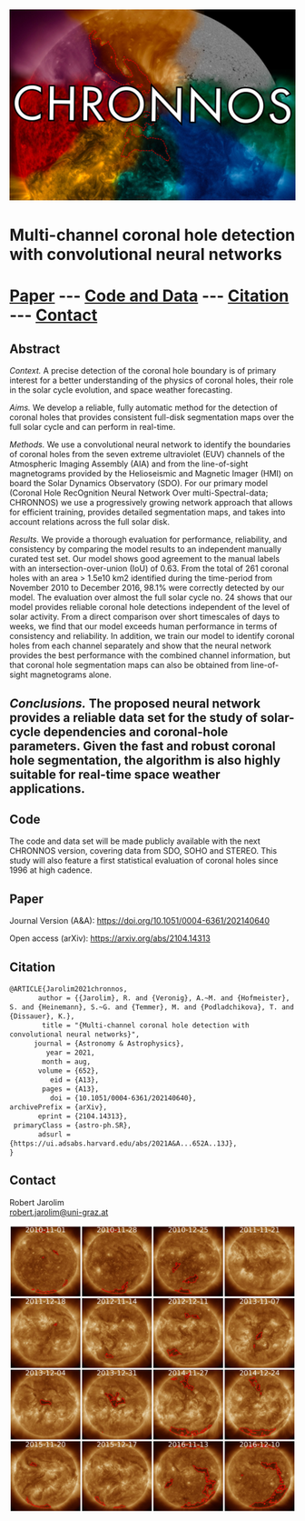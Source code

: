 ![](images/title.jpg)
---
# Multi-channel coronal hole detection with convolutional neural networks

# [Paper](#paper) --- [Code and Data](#code) --- [Citation](#citation) --- [Contact](#contact)

## Abstract

_Context._ A precise detection of the coronal hole boundary is of primary interest for a better understanding of the physics of coronal
holes, their role in the solar cycle evolution, and space weather forecasting.

_Aims._ We develop a reliable, fully automatic method for the detection of coronal holes that provides consistent full-disk segmentation
maps over the full solar cycle and can perform in real-time.

_Methods._ We use a convolutional neural network to identify the boundaries of coronal holes from the seven extreme ultraviolet (EUV)
channels of the Atmospheric Imaging Assembly (AIA) and from the line-of-sight magnetograms provided by the Helioseismic and
Magnetic Imager (HMI) on board the Solar Dynamics Observatory (SDO). For our primary model (Coronal Hole RecOgnition Neural
Network Over multi-Spectral-data; CHRONNOS) we use a progressively growing network approach that allows for efficient training,
provides detailed segmentation maps, and takes into account relations across the full solar disk.

_Results._ We provide a thorough evaluation for performance, reliability, and consistency by comparing the model results to an independent
manually curated test set. Our model shows good agreement to the manual labels with an intersection-over-union (IoU) of
0.63. From the total of 261 coronal holes with an area > 1.5e10 km2 identified during the time-period from November 2010 to December
2016, 98.1% were correctly detected by our model. The evaluation over almost the full solar cycle no. 24 shows that our model
provides reliable coronal hole detections independent of the level of solar activity. From a direct comparison over short timescales of
days to weeks, we find that our model exceeds human performance in terms of consistency and reliability. In addition, we train our
model to identify coronal holes from each channel separately and show that the neural network provides the best performance with
the combined channel information, but that coronal hole segmentation maps can also be obtained from line-of-sight magnetograms
alone.

_Conclusions._ The proposed neural network provides a reliable data set for the study of solar-cycle dependencies and coronal-hole
parameters. Given the fast and robust coronal hole segmentation, the algorithm is also highly suitable for real-time space weather
applications.
---

## Code

The code and data set will be made publicly available with the next CHRONNOS version, covering data from SDO, SOHO and STEREO.
This study will also feature a first statistical evaluation of coronal holes since 1996 at high cadence.

## Paper

Journal Version (A&A): https://doi.org/10.1051/0004-6361/202140640

Open access (arXiv): https://arxiv.org/abs/2104.14313

## Citation


```
@ARTICLE{Jarolim2021chronnos,
       author = {{Jarolim}, R. and {Veronig}, A.~M. and {Hofmeister}, S. and {Heinemann}, S.~G. and {Temmer}, M. and {Podladchikova}, T. and {Dissauer}, K.},
        title = "{Multi-channel coronal hole detection with convolutional neural networks}",
      journal = {Astronomy & Astrophysics},
         year = 2021,
        month = aug,
       volume = {652},
          eid = {A13},
        pages = {A13},
          doi = {10.1051/0004-6361/202140640},
archivePrefix = {arXiv},
       eprint = {2104.14313},
 primaryClass = {astro-ph.SR},
       adsurl = {https://ui.adsabs.harvard.edu/abs/2021A&A...652A..13J},
}
```

## Contact

Robert Jarolim<br/>
[robert.jarolim@uni-graz.at](mailto:robert.jarolim@uni-graz.at)

![](images/samples.jpg)
